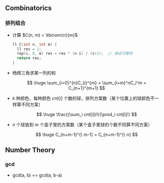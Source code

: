 ## Combinatorics

### 排列组合

- 计算 $C(n, m) = \tbinom{n}{m}$
  
  ```c++
  ll C(int n, int m) {
  	ll res = 1;
  	rep(i, 0, m) res = res * (n-i) / (i+1);  // 保证可整除
  	return res;
  }
  ```
  
- 杨辉三角求某一列的和
  
  $$
  \huge \sum_{i=0}^{n}C_{i}^{m} = \sum_{i=m}^nC_i^m = C_{n+1}^{m+1}
  $$
  
- $k$ 种颜色、每种颜色 $cnt[i]$ 个数的球，排列方案数（某个位置上的球颜色不一样算不同方案）
  
  $$
  \huge \frac{(\sum_i cnt[i])!}{\prod_i cnt[i]!}
  $$
  
- $n$ 个球放到 $m$ 个盒子里的方案数（某个盒子里球的个数不同算不同方案）
  
  $$
  \huge C_{n+m-1}^{\ m-1} = C_{n+m-1}^{\ n}
  $$
  

## Number Theory

### gcd

- gcd(a, b) == gcd(a, b-a)
